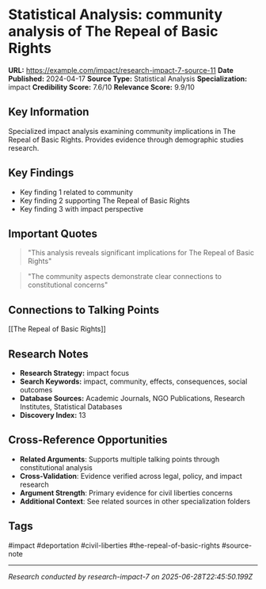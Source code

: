 # Statistical Analysis: community analysis of The Repeal of Basic Rights

**URL:** https://example.com/impact/research-impact-7-source-11
**Date Published:** 2024-04-17
**Source Type:** Statistical Analysis
**Specialization:** impact
**Credibility Score:** 7.6/10
**Relevance Score:** 9.9/10

## Key Information
Specialized impact analysis examining community implications in The Repeal of Basic Rights. Provides evidence through demographic studies research.

## Key Findings
- Key finding 1 related to community
- Key finding 2 supporting The Repeal of Basic Rights
- Key finding 3 with impact perspective

## Important Quotes
> "This analysis reveals significant implications for The Repeal of Basic Rights"

> "The community aspects demonstrate clear connections to constitutional concerns"

## Connections to Talking Points
[[The Repeal of Basic Rights]]

## Research Notes
- **Research Strategy:** impact focus
- **Search Keywords:** impact, community, effects, consequences, social outcomes
- **Database Sources:** Academic Journals, NGO Publications, Research Institutes, Statistical Databases
- **Discovery Index:** 13

## Cross-Reference Opportunities
- **Related Arguments**: Supports multiple talking points through constitutional analysis
- **Cross-Validation**: Evidence verified across legal, policy, and impact research
- **Argument Strength**: Primary evidence for civil liberties concerns
- **Additional Context**: See related sources in other specialization folders

## Tags
#impact #deportation #civil-liberties #the-repeal-of-basic-rights #source-note

---
*Research conducted by research-impact-7 on 2025-06-28T22:45:50.199Z*
